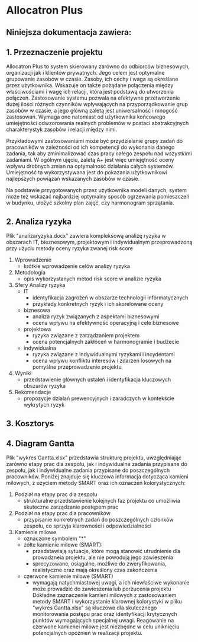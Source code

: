 # Allocatron Plus<br />
## Niniejsza dokumentacja zawiera:<br />
## 1. Przeznaczenie projektu
Allocatron Plus to system skierowany zarówno do odbiorców biznesowych, organizacji jak i klientów prywatnych. Jego celem jest optymalne grupowanie zasobów w czasie. Zasoby, ich cechy i waga są określane przez użytkownika. Wskazuje on także pożądane połączenia między właściwościami i wagę ich relacji, która jest podstawą do utworzenia połączeń. Zastosowanie systemu pozwala na efektywne przetworzenie dużej ilości różnych czynników wpływających na przyporządkowanie grup zasobów w czasie, a jego główną zaletą jest uniwersalność i mnogość zastosowań. Wymaga ono natomiast od użytkownika końcowego umiejętności odwzorowania  realnych problemów w postaci abstrakcyjnych charakterystyk zasobów i relacji między nimi.

Przykładowymi zastosowaniami może być przydzielanie grupy zadań do pracowników w zależności od ich kompetencji do wykonania danego zadania, tak aby zminimalizować czas pracy całego zespołu nad wszystkimi zadaniami. W ogólnym ujęciu, zaletą A+ jest więc umiejętność oceny wpływu drobnych zmian na optymalność działania całych systemów. Umiejętność ta wykorzystywana jest do pokazania użytkownikowi najlepszych powiązań wskazanych zasobów w czasie.

Na podstawie przygotowanych przez użytkownika modeli danych, system może też wskazać najbardziej optymalny sposób ogrzewania pomieszczeń w budynku, ułożyć szkolny plan zajęć, czy harmonogram sprzątania.

## 2. Analiza ryzyka
Plik "analizaryzyka.docx" zawiera kompleksową analizę ryzyka w obszarach IT, bieznesowym, projektowym i indywidualnym przeprowadzoną przy użyciu metody oceny ryzyka zwanej risk score
1. Wprowadzenie
   - krótkie wprowadzenie celów analizy ryzyka
2. Metodologia
   - opis wykorzystanych metod risk score w analizie ryzyka
3. Sfery Analizy ryzyka
   - IT
      - identyfikacja zagrożeń w obszarze technologii informatycznych
      - przykłady konkretnych ryzyk i ich skorelowane oceny
   - biznesowa
      - analiza ryzyk związanych z aspektami biznesowymi
      - ocena wpływu na efektywność operacyjną i cele biznesowe
   - projektowa
      - ryzyka związane z zarządzaniem projektem
      - ocena potencjalnych zakłóceń w harmonogramie i budżecie
   - indywidualna
      - ryzyka związane z indywidualnymi ryzykami i incydentami
      - ocena wpływu konfliktu interesów i zdarzeń losowych na pomyślne przeprowadzenie projektu
4. Wyniki
   - przedstawienie głównych ustaleń i identyfikacja kluczowych obszarów ryzyka
5. Rekomendacje
   - propozycje działań prewencyjnych i zaradczych w kontekście wykrytych ryzyk
## 3. Kosztorys<br />

## 4. Diagram Gantta<br />
Plik "wykres Gantta.xlsx" przedstawia strukturę projektu, uwzględniając zarówno etapy prac dla zespołu, jak i indywidualne zadania przypisane do zespołu, jak i indywidualne zadania przypisane do poszczególnych pracowników. Poniżej znajduje się kluczowa informacja dotycząca kamieni milowych, z uzyciem metody SMART oraz ich oznaczeń kolorystycznych:
1. Podział na etapy prac dla zespołu
	- strukturalne przedstawienie kolejnych faz projektu co umożliwia skuteczne zarządzanie postępem prac
2. Podział na etapy prac dla pracowników
	- przypisanie konkretnych zadań do poszczególnych członków zespołu, co sprzyja klarowności i odpowiedzialności
3. Kamienie milowe
	- oznaczone symbolem "*"
	- żółte kamienie  milowe (SMART):
		- przedstawiają sytuacje, które mogą stanowić utrudnienie dla prowadzneia projektu, ale nie powodują jego zawieszenia
		- sprecyzowane, osiągalne, możliwe do zweryfikowania, realistyczne oraz mają określony czas zakończenia
	- czerwone kamienie milowe (SMART)
		- wymagają natychmiastowej uwagi, a ich niewłaściwe wykonanie może prowadzić do zawieszenia lub porzucenia projektu<br />
Dokładne zaznaczenie kamieni milowych z zastosowaniem metody SMART i wykorzystanie klarownej kolorystyki w pliku "wykres Gantta.xlsx" są kluczowe dla skutecznego monitorowania postępu prac oraz identyfikacji krytycznych punktów wymagających specjalnej uwagi. Reagowanie na czerwone kamienei milowe jest niezbędne w celu uniknięciu potencjalnych opóźnień w realizacji projektu.
